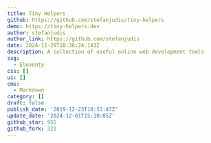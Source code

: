 ```yaml
---
title: Tiny Helpers
github: https://github.com/stefanjudis/tiny-helpers
demo: https://tiny-helpers.dev
author: stefanjudis
author_link: https://github.com/stefanjudis
date: 2024-11-28T18:36:24.143Z
description: A collection of useful online web development tools
ssg:
  - Eleventy
css: []
ui: []
cms:
  - Markdown
category: []
draft: false
publish_date: '2019-12-23T18:53:47Z'
update_date: '2024-12-01T15:10:05Z'
github_star: 955
github_fork: 321
---
```

